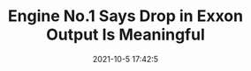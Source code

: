---
"title": "Engine No.1 Says Drop in Exxon Output Is Meaningful"
"date": "2021-10-5 17:42:5"
"feed_name": "RIGZONE"
"feed_website": "http://www.rigzone.com/"
"feed_rss": "http://www.rigzone.com/news/rss/rigzone_latest.aspx"
"link": "https://www.rigzone.com/news/wire/engine_no1_says_drop_in_exxon_output_is_meaningful-05-oct-2021-166628-article/?rss=true"
"source": "None"
"file": "_posts/2021-1-1-1280e21fb720021eccc84cde58a36cd257907ab6.md"
"accident": "0"
"drilling": "0"
"dead": "0"
"injured": "0"
"arrested": "0"
"place": "unknown place"
"where": "unknown site"
"causes": "unknown"
"place_uri": "unknown place"
---